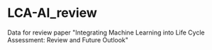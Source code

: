 # LCA-AI_review
Data for review paper "Integrating Machine Learning into Life Cycle Assessment: Review and Future Outlook"
